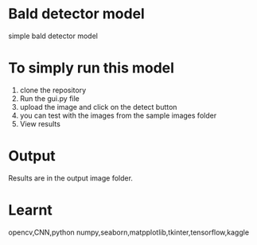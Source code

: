 # Bald detector model
simple bald detector model
# To simply run this model
1. clone the repository
2. Run the gui.py file
3. upload the image and click on the detect button
4. you can test with the images from the sample images folder
5. View results
# Output
Results are in the output image folder.
# Learnt 
opencv,CNN,python numpy,seaborn,matpplotlib,tkinter,tensorflow,kaggle
